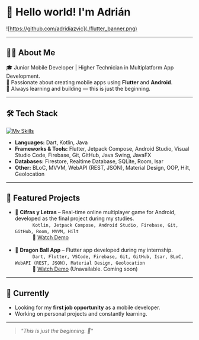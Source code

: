 
<!--
**adridiazvic/adridiazvic** is a ✨ _special_ ✨ repository because its `README.md` (this file) appears on your GitHub profile.

Here are some ideas to get you started:

- 🔭 I’m currently working on ...
- 🌱 I’m currently learning ...
- 👯 I’m looking to collaborate on ...
- 🤔 I’m looking for help with ...
- 💬 Ask me about ...
- 📫 How to reach me: ...
- 😄 Pronouns: ...
- ⚡ Fun fact: ...
-->

# 👋 Hello world! I'm Adrián

![https://github.com/adridiazvic](./flutter_banner.png)

---

## 👨‍💻 About Me

🎓 Junior Mobile Developer | Higher Technician in Multiplatform App Development.  
📱 Passionate about creating mobile apps using **Flutter** and **Android**.  
🚀 Always learning and building — this is just the beginning.

---

## 🛠 Tech Stack

[![My Skills](https://skillicons.dev/icons?i=dart,flutter,kotlin,java,firebase,git,github,vscode,androidstudio)](https://skillicons.dev)

- **Languages:** Dart, Kotlin, Java
- **Frameworks & Tools:** Flutter, Jetpack Compose, Android Studio, Visual Studio Code, Firebase, Git, GitHub, Java Swing, JavaFX
- **Databases:** Firestore, Realtime Database, SQLite, Room, Isar
- **Other:** BLoC, MVVM, WebAPI (REST, JSON), Material Design, OOP, Hilt, Geolocation

---

## 📱 Featured Projects

- 🔹 **Cifras y Letras** – Real-time online multiplayer game for Android, developed as the final project during my studies.
        </br>
        &nbsp;&nbsp;&nbsp;&nbsp;&nbsp;&nbsp;&nbsp;&nbsp;&nbsp;&nbsp;&nbsp;&nbsp;```Kotlin, Jetpack Compose, Android Studio, Firebase, Git, GitHub, Room, MVVM, Hilt```
        </br>
        &nbsp;&nbsp;&nbsp;&nbsp;&nbsp;&nbsp;&nbsp;&nbsp;&nbsp;&nbsp;&nbsp;&nbsp;🔗 [Watch Demo](https://drive.google.com/file/d/1JP-cXMV2ujLgIeeokn2Jr3GyyEDVMp59/view?usp=sharing)
  </br></br>
- 🔹 **Dragon Ball App** – Flutter app developed during my internship.
        </br>
        &nbsp;&nbsp;&nbsp;&nbsp;&nbsp;&nbsp;&nbsp;&nbsp;&nbsp;&nbsp;&nbsp;&nbsp;```Dart, Flutter, VSCode, Firebase, Git, GitHub, Isar, BLoC, WebAPI (REST, JSON), Material Design, Geolocation```
        </br>
        &nbsp;&nbsp;&nbsp;&nbsp;&nbsp;&nbsp;&nbsp;&nbsp;&nbsp;&nbsp;&nbsp;&nbsp;🔗 [Watch Demo]() (Unavailable. Coming soon)</br>

---

## 🌱 Currently

- Looking for my **first job opportunity** as a mobile developer.  
- Working on personal projects and constantly learning.

---

> *"This is just the beginning. 🚀"*
